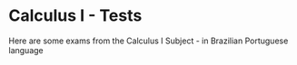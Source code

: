 # Calculus I - Tests

Here are some exams from the Calculus I Subject - in Brazilian Portuguese language

